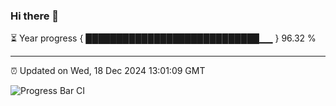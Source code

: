 ### Hi there 👋

⏳ Year progress { ████████████████████████████▁▁ } 96.32 %

---

⏰ Updated on Wed, 18 Dec 2024 13:01:09 GMT

![Progress Bar CI](https://github.com/IshwaranRudhara/GIT-ACTION/workflows/Progress%20Bar%20CI/badge.svg)
